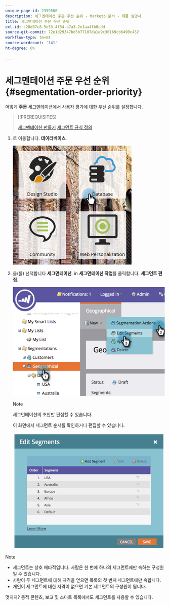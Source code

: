 ```yaml
---
unique-page-id: 2359500
description: 세그멘테이션 주문 우선 순위 - Marketo 문서 - 제품 설명서
title: 세그멘테이션 주문 우선 순위
exl-id: c20d07c8-5e53-4f54-a7a3-2e1aa4fb0cdd
source-git-commit: 72e1d29347bd5b77107da1e9c30169cb6490c432
workflow-type: tm+mt
source-wordcount: '141'
ht-degree: 0%

---
```


# 세그멘테이션 주문 우선 순위 {#segmentation-order-priority}

어떻게 **주문** 세그멘테이션에서 사용자 평가에 대한 우선 순위를 설정합니다.

>[!PREREQUISITES]
>
>[세그멘테이션 만들기](/help/marketo/product-docs/personalization/segmentation-and-snippets/segmentation/create-a-segmentation.md)
>[세그먼트 규칙 정의](/help/marketo/product-docs/personalization/segmentation-and-snippets/segmentation/define-segment-rules.md)

1. 로 이동합니다. **데이터베이스**.

   ![](assets/image2017-3-29-8-3a9-3a33.png)

1. 을(를) 선택합니다 **세그먼테이션**. in **세그먼테이션 작업**&#x200B;를 클릭합니다. **세그먼트 편집**.

   ![](assets/image2014-9-16-10-3a11-3a55.png)

   >[!NOTE]
   >
   >세그먼테이션의 초안만 편집할 수 있습니다.

   이 화면에서 세그먼트 순서를 확인하거나 편집할 수 있습니다.

   ![](assets/image2014-9-16-10-3a12-3a3.png)

>[!NOTE]
>
>* 세그먼트는 상호 배타적입니다. 사람은 한 번에 하나의 세그먼트에만 속하는 구성원일 수 있습니다.
>* 사람이 두 세그먼트에 대해 자격을 얻으면 목록의 첫 번째 세그먼트에만 속합니다.
>* 개인이 세그먼트에 대한 자격이 없으면 기본 세그먼트의 구성원이 됩니다.


멋지지? 동적 콘텐츠, 보고 및 스마트 목록에서도 세그먼트를 사용할 수 있습니다.
